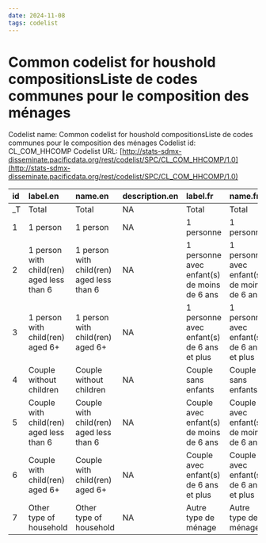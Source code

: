 ```yaml
---
date: 2024-11-08
tags: codelist
---
```


# Common codelist for houshold compositionsListe de codes communes pour le composition des ménages

Codelist name: Common codelist for houshold compositionsListe de codes communes pour le composition des ménages
Codelist id: CL_COM_HHCOMP
Codelist URL: [http://stats-sdmx-disseminate.pacificdata.org/rest/codelist/SPC/CL_COM_HHCOMP/1.0](http://stats-sdmx-disseminate.pacificdata.org/rest/codelist/SPC/CL_COM_HHCOMP/1.0)

|id |label.en                                  |name.en                                   |description.en |label.fr                                    |name.fr                                     |description.fr |
|:--|:-----------------------------------------|:-----------------------------------------|:--------------|:-------------------------------------------|:-------------------------------------------|:--------------|
|_T |Total                                     |Total                                     |NA             |Total                                       |Total                                       |NA             |
|1  |1 person                                  |1 person                                  |NA             |1 personne                                  |1 personne                                  |NA             |
|2  |1 person with child(ren) aged less than 6 |1 person with child(ren) aged less than 6 |NA             |1 personne avec enfant(s) de moins de 6 ans |1 personne avec enfant(s) de moins de 6 ans |NA             |
|3  |1 person with child(ren) aged 6+          |1 person with child(ren) aged 6+          |NA             |1 personne avec enfant(s) de 6 ans et plus  |1 personne avec enfant(s) de 6 ans et plus  |NA             |
|4  |Couple without children                   |Couple without children                   |NA             |Couple sans enfants                         |Couple sans enfants                         |NA             |
|5  |Couple with child(ren) aged less than 6   |Couple with child(ren) aged less than 6   |NA             |Couple avec enfant(s) de moins de 6 ans     |Couple avec enfant(s) de moins de 6 ans     |NA             |
|6  |Couple with child(ren) aged 6+            |Couple with child(ren) aged 6+            |NA             |Couple avec enfant(s) de 6 ans et plus      |Couple avec enfant(s) de 6 ans et plus      |NA             |
|7  |Other type of household                   |Other type of household                   |NA             |Autre type de ménage                        |Autre type de ménage                        |NA             |
